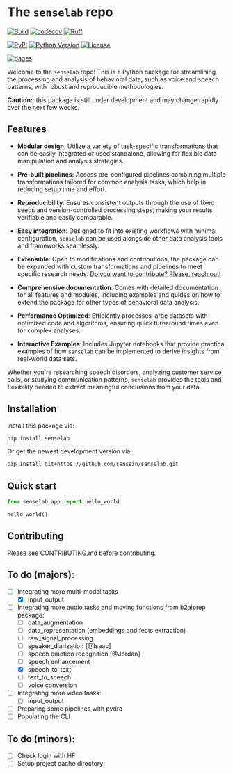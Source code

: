 # The ```senselab``` repo

[![Build](https://github.com/sensein/senselab/actions/workflows/test.yaml/badge.svg?branch=main)](https://github.com/sensein/senselab/actions/workflows/test.yaml?query=branch%3Amain)
[![codecov](https://codecov.io/gh/sensein/senselab/branch/main/graph/badge.svg?token=MFU1LM80ET)](https://codecov.io/gh/sensein/senselab)
[![Ruff](https://img.shields.io/endpoint?url=https://raw.githubusercontent.com/astral-sh/ruff/main/assets/badge/v2.json)](https://github.com/astral-sh/ruff)

[![PyPI](https://img.shields.io/pypi/v/senselab.svg)](https://pypi.org/project/senselab/)
[![Python Version](https://img.shields.io/pypi/pyversions/senselab)](https://pypi.org/project/senselab)
[![License](https://img.shields.io/pypi/l/senselab)](https://opensource.org/licenses/Apache-2.0)

[![pages](https://img.shields.io/badge/api-docs-blue)](https://sensein.github.io/senselab)

Welcome to the ```senselab``` repo! This is a Python package for streamlining the processing and analysis of behavioral data, such as voice and speech patterns, with robust and reproducible methodologies. 

**Caution:**: this package is still under development and may change rapidly over the next few weeks.

## Features
- **Modular design**: Utilize a variety of task-specific transformations that can be easily integrated or used standalone, allowing for flexible data manipulation and analysis strategies.

- **Pre-built pipelines**: Access pre-configured pipelines combining multiple transformations tailored for common analysis tasks, which help in reducing setup time and effort.

- **Reproducibility**: Ensures consistent outputs through the use of fixed seeds and version-controlled processing steps, making your results verifiable and easily comparable.

- **Easy integration**: Designed to fit into existing workflows with minimal configuration, `senselab` can be used alongside other data analysis tools and frameworks seamlessly.

- **Extensible**: Open to modifications and contributions, the package can be expanded with custom transformations and pipelines to meet specific research needs. <u>Do you want to contribute? Please, reach out!</u>

- **Comprehensive documentation**: Comes with detailed documentation for all features and modules, including examples and guides on how to extend the package for other types of behavioral data analysis.

- **Performance Optimized**: Efficiently processes large datasets with optimized code and algorithms, ensuring quick turnaround times even for complex analyses.

- **Interactive Examples**: Includes Jupyter notebooks that provide practical examples of how `senselab` can be implemented to derive insights from real-world data sets.

Whether you're researching speech disorders, analyzing customer service calls, or studying communication patterns, `senselab` provides the tools and flexibility needed to extract meaningful conclusions from your data.


## Installation
Install this package via:

```sh
pip install senselab
```

Or get the newest development version via:

```sh
pip install git+https://github.com/sensein/senselab.git
```

## Quick start
```Python
from senselab.app import hello_world

hello_world()
```

## Contributing
Please see [CONTRIBUTING.md](CONTRIBUTING.md) before contributing. 

## To do (majors):
- [ ] Integrating more multi-modal tasks
    - [x] input_output
- [ ] Integrating more audio tasks and moving functions from b2aiprep package:
    - [ ] data_augmentation 
    - [ ] data_representation (embeddings and feats extraction)
    - [ ] raw_signal_processing
    - [ ] speaker_diarization [@Isaac]
    - [ ] speech emotion recognition [@Jordan]
    - [ ] speech enhancement
    - [x] speech_to_text
    - [ ] text_to_speech
    - [ ] voice conversion
- [ ] Integrating more video tasks:
    - [ ] input_output

- [ ] Preparing some pipelines with pydra
- [ ] Populating the CLI

## To do (minors):
- [ ] Check login with HF
- [ ] Setup project cache directory
